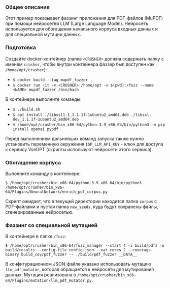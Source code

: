 ### Общее описание

Этот пример показывает фаззинг приложения для PDF-файлов (MuPDF)
при помощи нейросетей LLM (Large Language Model).
Нейросеть используется для обогащения начального корпуса входных данных
и для специальной мутации данных.

### Подготовка

Создайте docker-контейнер
(папка `<CRUSHER>` должна содержать папку с именем `crusher`,
чтобы внутри контейнера фаззер был доступен как `/home/opt/crusher`):

* `$ docker build --tag mupdf_fuzzer .`
* `$ docker run -it -v <CRUSHER>:/home/opt -v $(pwd):/fuzz --name <NAME> mupdf_fuzzer /bin/bash`

В контейнере выполните команды:

* `$ ./build.sh`
* `$ apt install ./libssl1.1_1.1.1f-1ubuntu2_amd64.deb ./libssl-dev_1.1.1f-1ubuntu2_amd64.deb`
* `$ /home/opt/crusher/bin_x86-64/python-3.9_x86_64/bin/python3 -m pip install openai pypdf`

Перед выполнением дальнейших команд запуска также нужно установить переменную окружения
`ISP_LLM_API_KEY` - ключ для доступа к сервису VseGPT (скрипты используют нейросети этого сервиса).

### Обогащение корпуса

Выполните команду в контейнере:

`$ /home/opt/crusher/bin_x86-64/python-3.9_x86_64/bin/python3 /home/opt/crusher/bin_x86-64/Plugins/NeuralNetwork/enrich_pdf_corpus.py`

Скрипт ожидает, что в текущей директории находится папка `corpus` с PDF-файлами
и пустая папка `new_seeds`, куда будут сохранены файлы, сгенерированные нейросетью.

### Фаззинг со специальной мутацией

В контейнере в папке `/fuzz`:
    
`$ /home/opt/crusher/bin_x86-64/fuzz_manager --start 4 -i build/pdfs -o build/results --config-file config.json --eat-cores 2 --coverage-binary build_cov/pdf_fuzzer -- ./build/pdf_fuzzer __DATA__`

В конфигурационном JSON-файле указано использовать мутацию `llm_pdf_mutator`,
которая обращается к нейросети для мутирования данных.
Мутация реализована в `/home/opt/crusher/bin_x86-64/Plugins/mutation/llm_pdf_mutator.py`.

